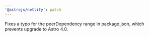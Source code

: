 ```yaml
---
'@astrojs/netlify': patch
---
```


Fixes a typo for the peerDependency range in package.json, which prevents upgrade to Astro 4.0.
